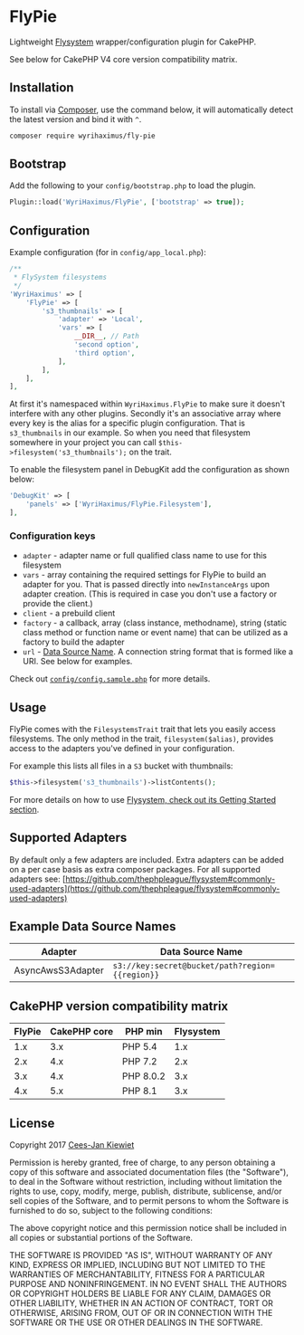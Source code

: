 FlyPie
======

Lightweight [Flysystem](https://flysystem.thephpleague.com/v2/docs/) wrapper/configuration plugin for CakePHP.

See below for CakePHP V4 core version compatibility matrix.

## Installation ##

To install via [Composer](https://getcomposer.org/), use the command below, it will automatically detect the latest version and bind it with `^`.

```bash
composer require wyrihaximus/fly-pie 
```

## Bootstrap ##

Add the following to your `config/bootstrap.php` to load the plugin.

```php
Plugin::load('WyriHaximus/FlyPie', ['bootstrap' => true]);
```

## Configuration ##

Example configuration (for in `config/app_local.php`):

```php
/**
 * FlySystem filesystems
 */
'WyriHaximus' => [
    'FlyPie' => [
        's3_thumbnails' => [
            'adapter' => 'Local',
            'vars' => [
                __DIR__, // Path
                'second option',
                'third option',
            ],
        ],
    ],
],
```

At first it's namespaced within `WyriHaximus.FlyPie` to make sure it doesn't interfere with any other plugins. Secondly it's an associative array where every key is the alias for a specific plugin configuration. That is `s3_thumbnails` in our example. So when you need that filesystem somewhere in your project you can call `$this->filesystem('s3_thumbnails');` on the trait. 

To enable the filesystem panel in DebugKit add the configuration as shown below:

```php
'DebugKit' => [
    'panels' => ['WyriHaximus/FlyPie.Filesystem'],
],
```

### Configuration keys ###

* `adapter` - adapter name or full qualified class name to use for this filesystem
* `vars` - array containing the required settings for FlyPie to build an adapter for you. That is passed directly into `newInstanceArgs` upon adapter creation. (This is required in case you don't use a factory or provide the client.)
* `client` - a prebuild client
* `factory` - a callback, array (class instance, methodname), string (static class method or function name or event name) that can be utilized as a factory to build the adapter
* `url` - [Data Source Name](https://book.cakephp.org/4/en/appendices/glossary.html#term-dsn). A connection string format that is formed like a URI. See below for examples.

Check out [`config/config.sample.php`](config/config.sample.php) for more details.

## Usage ##

FlyPie comes with the `FilesystemsTrait` trait that lets you easily access filesystems. The only method in the trait, `filesystem($alias)`, provides access to the adapters you've defined in your configuration.

For example this lists all files in a `S3` bucket with thumbnails:
```php
$this->filesystem('s3_thumbnails')->listContents();
```

For more details on how to use [Flysystem, check out its Getting Started section](https://github.com/thephpleague/flysystem#getting-started).

## Supported Adapters ##

By default only a few adapters are included. Extra adapters can be added on a 
per case basis as extra composer packages. For all supported adapters see: 
[https://github.com/thephpleague/flysystem#commonly-used-adapters](https://github.com/thephpleague/flysystem#commonly-used-adapters)

## Example Data Source Names ##

| Adapter           | Data Source Name                                |
| ----------------- | ----------------------------------------------- |
| AsyncAwsS3Adapter | `s3://key:secret@bucket/path?region={{region}}` |

## CakePHP version compatibility matrix ##

| FlyPie | CakePHP core | PHP min   | Flysystem |
| ------ | ------------ | --------- | --------- |
| 1.x    | 3.x          | PHP 5.4   | 1.x       |
| 2.x    | 4.x          | PHP 7.2   | 2.x       |
| 3.x    | 4.x          | PHP 8.0.2 | 3.x       |
| 4.x    | 5.x          | PHP 8.1   | 3.x       |

## License ##

Copyright 2017 [Cees-Jan Kiewiet](https://www.wyrihaximus.net/)

Permission is hereby granted, free of charge, to any person
obtaining a copy of this software and associated documentation
files (the "Software"), to deal in the Software without
restriction, including without limitation the rights to use,
copy, modify, merge, publish, distribute, sublicense, and/or sell
copies of the Software, and to permit persons to whom the
Software is furnished to do so, subject to the following
conditions:

The above copyright notice and this permission notice shall be
included in all copies or substantial portions of the Software.

THE SOFTWARE IS PROVIDED "AS IS", WITHOUT WARRANTY OF ANY KIND,
EXPRESS OR IMPLIED, INCLUDING BUT NOT LIMITED TO THE WARRANTIES
OF MERCHANTABILITY, FITNESS FOR A PARTICULAR PURPOSE AND
NONINFRINGEMENT. IN NO EVENT SHALL THE AUTHORS OR COPYRIGHT
HOLDERS BE LIABLE FOR ANY CLAIM, DAMAGES OR OTHER LIABILITY,
WHETHER IN AN ACTION OF CONTRACT, TORT OR OTHERWISE, ARISING
FROM, OUT OF OR IN CONNECTION WITH THE SOFTWARE OR THE USE OR
OTHER DEALINGS IN THE SOFTWARE.
